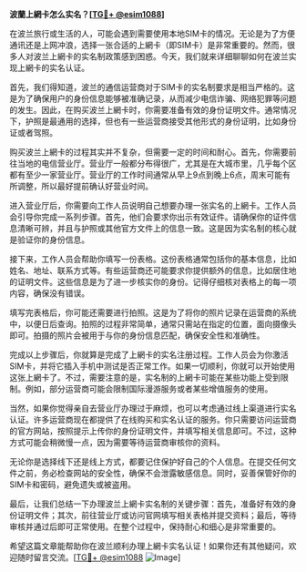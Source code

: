 **波蘭上網卡怎么实名？[[TG💪+ @esim1088](https://t.me/s/esim1088)]**

在波兰旅行或生活的人，可能会遇到需要使用本地SIM卡的情况。无论是为了方便通讯还是上网冲浪，选择一张合适的上網卡（即SIM卡）是非常重要的。然而，很多人对波兰上網卡的实名制政策感到困惑。今天，我们就来详细聊聊如何在波兰实现上網卡的实名认证。

首先，我们得知道，波兰的通信运营商对于SIM卡的实名制要求是相当严格的。这是为了确保用户的身份信息能够被准确记录，从而减少电信诈骗、网络犯罪等问题的发生。因此，在购买波兰上網卡时，你需要准备有效的身份证明文件。通常情况下，护照是最通用的选择，但也有一些运营商接受其他形式的身份证明，比如身份证或者驾照。

购买波兰上網卡的过程其实并不复杂，但需要一定的时间和耐心。首先，你需要前往当地的电信营业厅。营业厅一般都分布得很广，尤其是在大城市里，几乎每个区都有至少一家营业厅。营业厅的工作时间通常从早上9点到晚上6点，周末可能有所调整，所以最好提前确认好营业时间。

进入营业厅后，你需要向工作人员说明自己想要办理一张实名的上網卡。工作人员会引导你完成一系列步骤。首先，他们会要求你出示有效证件。请确保你的证件信息清晰可辨，并且与护照或其他官方文件上的信息一致。这是因为实名制的核心就是验证你的身份信息。

接下来，工作人员会帮助你填写一份表格。这份表格通常包括你的基本信息，比如姓名、地址、联系方式等。有些运营商还可能要求你提供额外的信息，比如居住地的证明文件。这些信息是为了进一步核实你的身份。记得仔细核对表格上的每一项内容，确保没有错误。

填写完表格后，你可能还需要进行拍照。这是为了将你的照片记录在运营商的系统中，以便日后查询。拍照的过程非常简单，通常只需站在指定的位置，面向摄像头即可。拍摄的照片会被用于与你的身份信息匹配，确保安全性和准确性。

完成以上步骤后，你就算是完成了上網卡的实名注册过程。工作人员会为你激活SIM卡，并将它插入手机中测试是否正常工作。如果一切顺利，你就可以开始使用这张上網卡了。不过，需要注意的是，实名制的上網卡可能在某些功能上受到限制。例如，部分运营商可能会限制国际漫游服务或者某些增值服务的使用。

当然，如果你觉得亲自去营业厅办理过于麻烦，也可以考虑通过线上渠道进行实名认证。许多运营商现在都提供了在线购买和实名认证的服务。你只需要访问运营商的官方网站，按照提示上传你的身份证明文件，并填写相关信息即可。不过，这种方式可能会稍微慢一点，因为需要等待运营商审核你的资料。

无论你是选择线下还是线上方式，都要记住保护好自己的个人信息。在提交任何文件之前，务必检查网站的安全性，确保不会泄露敏感信息。同时，妥善保管好你的SIM卡和密码，避免遗失或被盗用。

最后，让我们总结一下办理波兰上網卡实名制的关键步骤：首先，准备好有效的身份证明文件；其次，前往营业厅或访问官网填写相关表格并提交资料；最后，等待审核并通过后即可正常使用。在整个过程中，保持耐心和细心是非常重要的。

希望这篇文章能帮助你在波兰顺利办理上網卡实名认证！如果你还有其他疑问，欢迎随时留言交流。[[TG💪+ @esim1088](https://t.me/s/esim1088) ![Image](https://i.postimg.cc/4NQfJmqS/Snipaste-2025-05-13-00-14-12.png)]